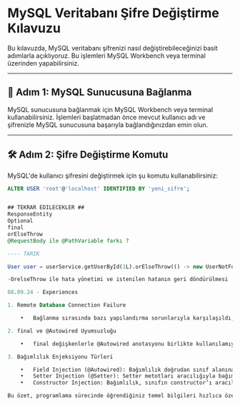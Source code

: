 # MySQL Veritabanı Şifre Değiştirme Kılavuzu

Bu kılavuzda, MySQL veritabanı şifrenizi nasıl değiştirebileceğinizi basit adımlarla açıklıyoruz. Bu işlemleri MySQL Workbench veya terminal üzerinden yapabilirsiniz.

---

## 🎯 Adım 1: MySQL Sunucusuna Bağlanma

MySQL sunucusuna bağlanmak için MySQL Workbench veya terminal kullanabilirsiniz. İşlemleri başlatmadan önce mevcut kullanıcı adı ve şifrenizle MySQL sunucusuna başarıyla bağlandığınızdan emin olun.

---

## 🛠 Adım 2: Şifre Değiştirme Komutu

MySQL'de kullanıcı şifresini değiştirmek için şu komutu kullanabilirsiniz:

```sql
ALTER USER 'root'@'localhost' IDENTIFIED BY 'yeni_sifre';


## TEKRAR EDILECEKLER ##
ResponseEntity
Optional
final
orElseThrow
@RequestBody ile @PathVariable farkı ?

---- TARIK

User user = userService.getUserById(1L).orElseThrow(() -> new UserNotFoundException("Kullanıcı bulunamadı"));

-OrelseThrow ile hata yönetimi ve istenilen hatanın geri döndürülmesi

08.09.24 - Experiences

1. Remote Database Connection Failure

	•	Bağlanma sırasında bazı yapılandırma sorunlarıyla karşılaşıldı, uzak bir veritabanına erişim başarılı olmadı. Bu, veritabanı bağlantısı yapılandırmalarının dikkatle gözden geçirilmesini ve test edilmesini gerektiriyor.

2. final ve @Autowired Uyumsuzluğu

	•	final değişkenlerle @Autowired anotasyonu birlikte kullanılamıyor. Bunun yerine @Autowired ve @RequiredArgsConstructor kullanılarak bağımlılık enjeksiyonu sağlanabilir. Bu, final alanların constructor ile otomatik olarak başlatılmasına izin veriyor.

3. Bağımlılık Enjeksiyonu Türleri

	•	Field Injection (@Autowired): Bağımlılık doğrudan sınıf alanına enjekte edilir.
	•	Setter Injection (@Setter): Setter metotları aracılığıyla bağımlılık enjekte edilir.
	•	Constructor Injection: Bağımlılık, sınıfın constructor’ı aracılığıyla enjekte edilir ve final alanlarla uyumludur.

Bu özet, programlama sürecinde öğrendiğiniz temel bilgileri hızlıca özetlemektedir.